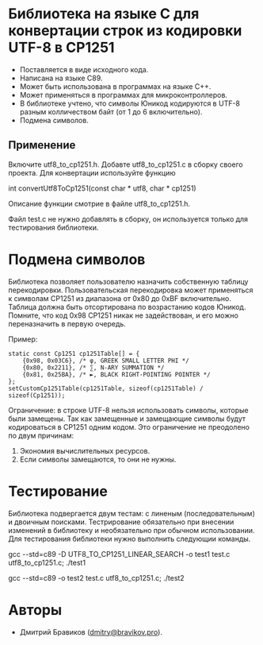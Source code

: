 # Библиотека на языке C для конвертации строк из кодировки UTF-8 в CP1251

* Поставляется в виде исходного кода.
* Написана на языке С89.
* Может быть использована в программах на языке C++.
* Может применяться в программах для микроконтроллеров.
* В библиотеке учтено, что символы Юникод кодируются в UTF-8 разным колличеством
байт (от 1 до 6 включительно).
* Подмена символов.

## Применение

Включите utf8_to_cp1251.h. Добавте utf8_to_cp1251.c в сборку своего проекта.
Для конвертации используйте функцию

int convertUtf8ToCp1251(const char * utf8, char * cp1251)

Описание функции смотрие в файле utf8_to_cp1251.h.

Файл test.c не нужно добавлять в сборку, он используется только для тестирования
библиотеки.

# Подмена символов

Библиотека позволяет пользователю назначить собственную таблицу перекодировки.
Пользовательская перекодировка может применяться к символам CP1251 из диапазона
от 0x80 до 0xBF включительно. Таблица должна быть отсортирована по возрастанию
кодов Юникод. Помните, что код 0x98 CP1251 никак не задействован, и его можно
переназначить в первую очередь.

Пример:

    static const Cp1251 cp1251Table[] = {
        {0x98, 0x03C6}, /* φ, GREEK SMALL LETTER PHI */
        {0x80, 0x2211}, /* ∑, N-ARY SUMMATION */
        {0x81, 0x25BA}, /* ►, BLACK RIGHT-POINTING POINTER */
    };
    setCustomCp1251Table(cp1251Table, sizeof(cp1251Table) / sizeof(Cp1251));

Ограничение: в строке UTF-8 нельзя использовать символы, которые были замещены.
Так как замещенные и замещающие символы будут кодироваться в CP1251 одним кодом.
Это ограничение не преодолено по двум причинам:
1. Экономия вычислительных ресурсов.
2. Если символы замещаются, то они не нужны.

# Тестирование

Библиотека подвергается двум тестам: с линеным (последовательным) и двоичным
поисками. Тестрирование обязательно при внесении изменений в библиотеку и
необязательно при обычном использовании. Для тестирования библиотеки нужно
выполнить следующии команды.

gcc --std=c89 -D UTF8_TO_CP1251_LINEAR_SEARCH -o test1 test.c utf8_to_cp1251.c; ./test1

gcc --std=c89 -o test2 test.c utf8_to_cp1251.c; ./test2

# Авторы

* Дмитрий Бравиков (dmitry@bravikov.pro).

